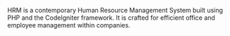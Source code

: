 
HRM is a contemporary  Human Resource Management System built using PHP and the CodeIgniter framework. It is crafted for efficient office and employee management within companies.
